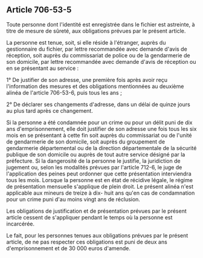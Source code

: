 Article 706-53-5
----
Toute personne dont l'identité est enregistrée dans le fichier est astreinte, à
titre de mesure de sûreté, aux obligations prévues par le présent article.

La personne est tenue, soit, si elle réside à l'étranger, auprès du gestionnaire
du fichier, par lettre recommandée avec demande d'avis de réception, soit auprès
du commissariat de police ou de la gendarmerie de son domicile, par lettre
recommandée avec demande d'avis de réception ou en se présentant au service :

1° De justifier de son adresse, une première fois après avoir reçu l'information
des mesures et des obligations mentionnées au deuxième alinéa de l'article
706-53-6, puis tous les ans ;

2° De déclarer ses changements d'adresse, dans un délai de quinze jours au plus
tard après ce changement.

Si la personne a été condamnée pour un crime ou pour un délit puni de dix ans
d'emprisonnement, elle doit justifier de son adresse une fois tous les six mois
en se présentant à cette fin soit auprès du commissariat ou de l'unité de
gendarmerie de son domicile, soit auprès du groupement de gendarmerie
départemental ou de la direction départementale de la sécurité publique de son
domicile ou auprès de tout autre service désigné par la préfecture. Si la
dangerosité de la personne le justifie, la juridiction de jugement ou, selon les
modalités prévues par l'article 712-6, le juge de l'application des peines peut
ordonner que cette présentation interviendra tous les mois. Lorsque la personne
est en état de récidive légale, le régime de présentation mensuelle s'applique
de plein droit. Le présent alinéa n'est applicable aux mineurs de treize à dix-
huit ans qu'en cas de condamnation pour un crime puni d'au moins vingt ans de
réclusion.

Les obligations de justification et de présentation prévues par le présent
article cessent de s'appliquer pendant le temps où la personne est incarcérée.

Le fait, pour les personnes tenues aux obligations prévues par le présent
article, de ne pas respecter ces obligations est puni de deux ans
d'emprisonnement et de 30 000 euros d'amende.
